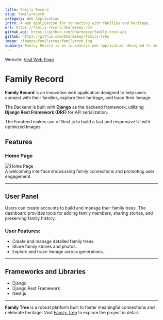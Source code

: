 ```yaml
---  
title: Family Record
slug: familyrecord
category: Web Application
intro: A web application for connecting with families and heritage.
url: https://family-record.dharmzeey.com
github_api: https://github.com/Dharmzeey/family-tree-api
github: https://github.com/Dharmzeey/family-tree
image: /images/familytree/familytree.jpg
summary: Family Record is an innovative web application designed to help users connect with their families, explore their heritage, and trace their lineage. Built with a focus on fostering meaningful connections, the platform provides tools for creating detailed family trees, sharing stories, and preserving family history. With an intuitive interface and robust features, Family Record empowers users to celebrate their heritage and strengthen family bonds across generations.
---
```


Website: [Visit Web Page](https://family-record.dharmzeey.com)  

# Family Record  

**Family Record** is an innovative web application designed to help users connect with their families, explore their heritage, and trace their lineage.

The Backend is built with **Django** as the backend framework, utilizing **Django Rest Framework (DRF)** for API serialization.

The Frontend makes use of Next.js to build a fast and responsive UI with optimized Images.

## Features

### Home Page
![Home Page](/images/familytree/familytree.jpg)  
A welcoming interface showcasing family connections and promoting user engagement.

---

## User Panel
Users can create accounts to build and manage their family trees. The dashboard provides tools for adding family members, sharing stories, and preserving family history.


### **User Features**:
- Create and manage detailed family trees.  
- Share family stories and photos.  
- Explore and trace lineage across generations.  

---

## Frameworks and Libraries  
- Django  
- Django Rest Framework  
- Next.js  

---

**Family Tree** is a robust platform built to foster meaningful connections and celebrate heritage. Visit [Family Tree](https://familytree.dharmzeey.com) to explore the project in detail.  

